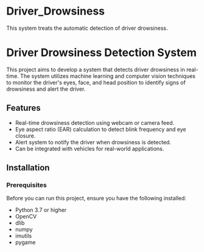 # Driver_Drowsiness
This system treats the automatic detection of driver drowsiness.
# Driver Drowsiness Detection System

This project aims to develop a system that detects driver drowsiness in real-time. The system utilizes machine learning and computer vision techniques to monitor the driver's eyes, face, and head position to identify signs of drowsiness and alert the driver.

## Features
- Real-time drowsiness detection using webcam or camera feed.
- Eye aspect ratio (EAR) calculation to detect blink frequency and eye closure.
- Alert system to notify the driver when drowsiness is detected.
- Can be integrated with vehicles for real-world applications.

## Installation

### Prerequisites
Before you can run this project, ensure you have the following installed:
- Python 3.7 or higher
- OpenCV
- dlib
- numpy
- imutils
- pygame



